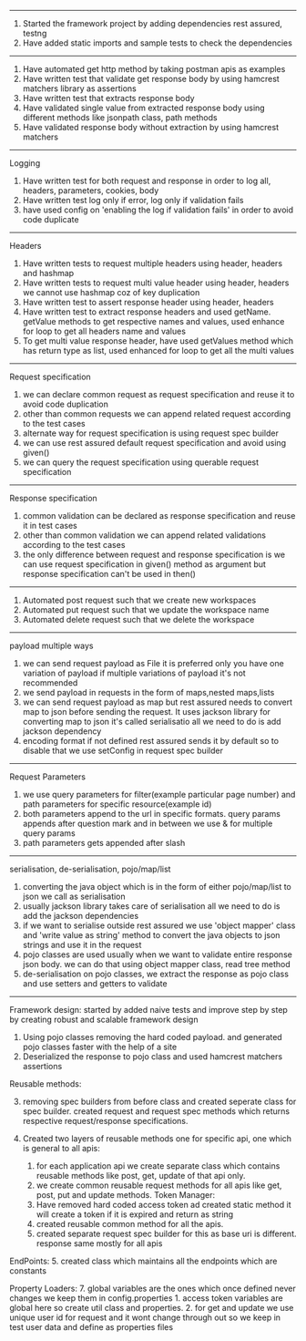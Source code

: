 ----------
1. Started the framework project by adding dependencies rest assured, testng
2. Have added static imports and sample tests to check the dependencies
----------
1. Have automated get http method by taking postman apis as examples
2. Have written test that validate get response body by using hamcrest matchers library as assertions
3. Have written test that extracts response body
4. Have validated single value from extracted response body using different methods like jsonpath class,
path methods
5. Have validated response body without extraction by using hamcrest matchers
---------
Logging
1. Have written test for both request and response in order to log all, headers, parameters, cookies, body
2. Have written test log only if error, log only if validation fails
3. have used config on 'enabling the log if validation fails' in order to avoid code duplicate
----------
Headers
1. Have written tests to request multiple headers using header, headers and hashmap
2. Have written tests to request multi value header using header, headers we cannot use hashmap coz of
key duplication
3. Have written test to assert response header using header, headers
4. Have written test to extract response headers and used getName. getValue methods to get respective
names and values, used enhance for loop to get all headers name and values
5. To get multi value response header, have used getValues method which has return type as list, 
used enhanced for loop to get all the multi values
---------
Request specification
1. we can declare common request as request specification and reuse it to avoid code duplication
2. other than common requests we can append related request according to the test cases
3. alternate way for request specification is using request spec builder
4. we can use rest assured default request specification and avoid using given()
5. we can query the request specification using querable request specification
--------
Response specification
1. common validation can be declared as response specification and reuse it in test cases
2. other than common validation we can append related validations according to the test cases
3. the only difference between request and response specification is we can use request specification
in given() method as argument but response specification can't be used in then()
--------
1. Automated post request such that we create new workspaces
2. Automated put request such that we update the workspace name
3. Automated delete request such that we delete the workspace
----------
payload multiple ways
1. we can send request payload as File it is preferred only you have one variation of payload if multiple
variations of payload it's not recommended
2. we send payload in requests in the form of maps,nested maps,lists
3. we can send request payload as map but rest assured needs to convert map to json before sending the
request. It uses jackson library for converting map to json it's called serialisatio all we need to do is add
jackson dependency
4. encoding format if not defined rest assured sends it by default so to disable that we use setConfig in
request spec builder
-----------
Request Parameters
1. we use query parameters for filter(example particular page number) and path parameters for 
specific resource(example id)
2. both parameters append to the url in specific formats. query params appends after question mark
and in between we use & for multiple query params
3. path parameters gets appended after slash
-----------
serialisation, de-serialisation, pojo/map/list
1. converting the java object which is in the form of either pojo/map/list to json we call as serialisation
2. usually jackson library takes care of serialisation all we need to do is add the jackson dependencies
3. if we want to serialise outside rest assured we use 'object mapper' class and 'write value as string'
method to convert the java objects to json strings and use it in the request
4. pojo classes are used usually when we want to validate entire response json body. we can do that using 
object mapper class, read tree method
5. de-serialisation on pojo classes, we extract the response as pojo class and use setters and getters to
validate
-----------------------
Framework design:
started by added naive tests and improve step by step by creating robust and scalable framework design
1. Using pojo classes removing the hard coded payload. and generated pojo classes faster with the help of
a site
2. Deserialized the response to pojo class and used hamcrest matchers assertions

Reusable methods:

3. removing spec builders from before class and created seperate class for spec builder. created request
and request spec methods which returns respective request/response specifications.

4. Created two layers of reusable methods one for specific api, one which is general to all apis:
    1. for each application api we create separate class which contains reusable methods like post, get, 
   update of that api only.
    2. we create common reusable request methods for all apis like get, post, put and update methods. 
   Token Manager:
    3. Have removed hard coded access token ad created static method it will create a token if it is expired
   and return as string
    4. created reusable common method for all the apis.
    5. created separate request spec builder for this as base uri is different. response same mostly for 
   all apis

EndPoints:
5. created class which maintains all the endpoints which are constants

Property Loaders:
7. global variables are the ones which once defined never changes we keep them in config.properties
    1. access token variables are global here so create util class and properties.
    2. for get and update we use unique user id for request and it wont change through out so we keep 
   in test user data and define as properties files

